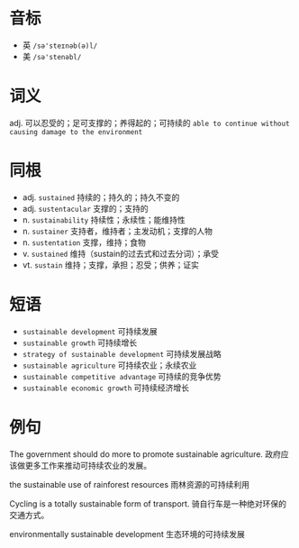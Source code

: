 # 音标

- 英 `/sə'steɪnəb(ə)l/`
- 美 `/sə'stenəbl/`

# 词义

adj. 可以忍受的；足可支撑的；养得起的；可持续的
`able to continue without causing damage to the environment`

# 同根

- adj. `sustained` 持续的；持久的；持久不变的
- adj. `sustentacular` 支撑的；支持的
- n. `sustainability` 持续性；永续性；能维持性
- n. `sustainer` 支持者，维持者；主发动机；支撑的人物
- n. `sustentation` 支撑，维持；食物
- v. `sustained` 维持（sustain的过去式和过去分词）；承受
- vt. `sustain` 维持；支撑，承担；忍受；供养；证实

# 短语

- `sustainable development` 可持续发展
- `sustainable growth` 可持续增长
- `strategy of sustainable development` 可持续发展战略
- `sustainable agriculture` 可持续农业；永续农业
- `sustainable competitive advantage` 可持续的竞争优势
- `sustainable economic growth` 可持续经济增长

# 例句

The government should do more to promote sustainable agriculture.
政府应该做更多工作来推动可持续农业的发展。

the sustainable use of rainforest resources
雨林资源的可持续利用

Cycling is a totally sustainable form of transport.
骑自行车是一种绝对环保的交通方式。

environmentally sustainable development
生态环境的可持续发展


